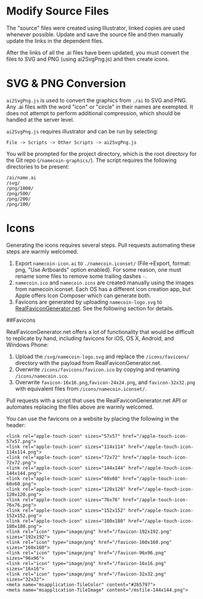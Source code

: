 Modify Source Files
===================

The "source" files were created using Illustrator, linked copies are used whenever possible.  Update and save the source file and then manually update the links in the dependent files.

After the links of all the .ai files have been updated, you must convert the files to SVG and PNG (using ai2SvgPng.js) and then create icons.

SVG & PNG Conversion
====================

`ai2SvgPng.js` is used to convert the graphics from `./ai` to SVG and PNG.  Any .ai files with the word "icon" or "circle" in their names are exempted. It does not attempt to perform additional compression, which should be handled at the server level.

`ai2SvgPng.js` requires illustrator and can be run by selecting:

	File -> Scripts -> Other Scripts -> ai2SvgPng.js

You will be prompted for the project directory, which is the root directory for the Git repo (`/namecoin-graphics/`). The script requires the following directories to be present:

	/ai/name.ai
	/svg/
	/png/1000/
	/png/500/
	/png/200/
	/png/100/

Icons
=====

Generating the icons requires several steps.  Pull requests automating these steps are warmly welcomed.

1. Export `namecoin-icon.ai` to `./namecoin.iconset/` (File->Export, format: png, "Use Artboards" option enabled). For some reason, one must rename some files to remove some trailing dashes `-`.
2. `namecoin.ico` and `namecoin.icns` are created manually using the images from namecoin.iconset.  Each OS has a different icon creation app, but Apple offers Icon Composer which can generate both.
3. Favicons are generated by uploading `namecoin-logo.svg` to [RealFaviconGenerator.net](http://realfavicongenerator.net).  See the following section for details.

##Favicons

RealFaviconGenerator.net offers a lot of functionality that would be difficult to replicate by hand, including favicons for iOS, OS X, Android, and Windows Phone:

1. Upload the `/svg/namecoin-logo.svg` and replace the `/icons/favicons/` directory with the payload from RealFaviconGenerator.net.
2. Overwrite `/icons/favicons/favicon.ico` by copying and renaming `/icons/namecoin.ico`.
3. Overwrite `favicon-16x16.png`,`favicon-24x24.png`, and `favicon-32x32.png` with equivalent files from `/icons/namecoin.iconset/`.

Pull requests with a script that uses the RealFaviconGenerator.net API or automates replacing the files above are warmly welcomed.

You can use the favicons on a website by placing the following in the header:

	<link rel="apple-touch-icon" sizes="57x57" href="/apple-touch-icon-57x57.png">
	<link rel="apple-touch-icon" sizes="114x114" href="/apple-touch-icon-114x114.png">
	<link rel="apple-touch-icon" sizes="72x72" href="/apple-touch-icon-72x72.png">
	<link rel="apple-touch-icon" sizes="144x144" href="/apple-touch-icon-144x144.png">
	<link rel="apple-touch-icon" sizes="60x60" href="/apple-touch-icon-60x60.png">
	<link rel="apple-touch-icon" sizes="120x120" href="/apple-touch-icon-120x120.png">
	<link rel="apple-touch-icon" sizes="76x76" href="/apple-touch-icon-76x76.png">
	<link rel="apple-touch-icon" sizes="152x152" href="/apple-touch-icon-152x152.png">
	<link rel="apple-touch-icon" sizes="180x180" href="/apple-touch-icon-180x180.png">
	<link rel="icon" type="image/png" href="/favicon-192x192.png" sizes="192x192">
	<link rel="icon" type="image/png" href="/favicon-160x160.png" sizes="160x160">
	<link rel="icon" type="image/png" href="/favicon-96x96.png" sizes="96x96">
	<link rel="icon" type="image/png" href="/favicon-16x16.png" sizes="16x16">
	<link rel="icon" type="image/png" href="/favicon-32x32.png" sizes="32x32">
	<meta name="msapplication-TileColor" content="#2b5797">
	<meta name="msapplication-TileImage" content="/mstile-144x144.png">